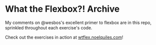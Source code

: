 # What the Flexbox?! Archive

My comments on @wesbos's excellent primer to flexbox are in this repo, sprinkled throughout each exercise's code.

Check out the exercises in action at [wtflex.noelquiles.com](wtflex.noelquiles.com)!

